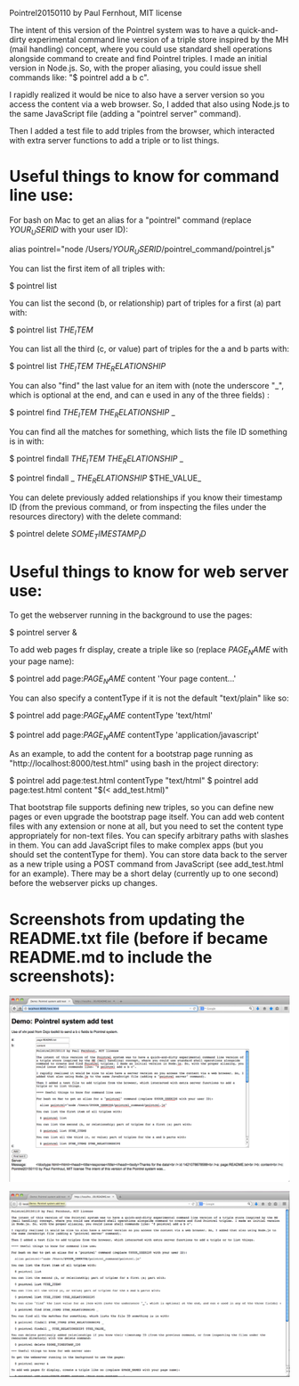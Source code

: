 Pointrel20150110 by Paul Fernhout, MIT license

The intent of this version of the Pointrel system was to have a quick-and-dirty experimental command line version of a triple store inspired by the MH (mail handling) concept, where you could use standard shell operations alongside command to create and find Pointrel triples. I made an initial version in Node.js. So, with the proper aliasing, you could issue shell commands like: "$ pointrel add a b c".

I rapidly realized it would be nice to also have a server version so you access the content via a web browser. So, I added that also using Node.js to the same JavaScript file (adding a "pointrel server" command). 

Then I added a test file to add triples from the browser, which interacted with extra server functions to add a triple or to list things.

# Useful things to know for command line use:

For bash on Mac to get an alias for a "pointrel" command (replace $YOUR_USERID$ with your user ID):

  alias pointrel="node /Users/$YOUR_USERID$/pointrel_command/pointrel.js"

You can list the first item of all triples with:

  $ pointrel list

You can list the second (b, or relationship) part of triples for a first (a) part with:

  $ pointrel list $THE_ITEM$

You can list all the third (c, or value) part of triples for the a and b parts with:

  $ pointrel list $THE_ITEM$ $THE_RELATIONSHIP$

You can also "find" the last value for an item with (note the underscore "_", which is optional at the end, and can e used in any of the three fields) :

  $ pointrel find $THE_ITEM$ $THE_RELATIONSHIP$ _

You can find all the matches for something, which lists the file ID something is in with:

  $ pointrel findall $THE_ITEM$ $THE_RELATIONSHIP$ _

  $ pointrel findall _ $THE_RELATIONSHIP$ $THE_VALUE_

You can delete previously added relationships if you know their timestamp ID (from the previous command, or from inspecting the files under the resources directory) with the delete command:

  $ pointrel delete $SOME_TIMESTAMP_ID$

# Useful things to know for web server use:

To get the webserver running in the background to use the pages:

  $ pointrel server &

To add web pages fr display, create a triple like so (replace $PAGE_NAME$ with your page name):

  $ pointrel add page:$PAGE_NAME$ content 'Your page content...'

You can also specify a contentType if it is not the default "text/plain" like so:

  $ pointrel add page:$PAGE_NAME$ contentType 'text/html'

  $ pointrel add page:$PAGE_NAME$ contentType 'application/javascript'

As an example, to add the content for a bootstrap page running as "http://localhost:8000/test.html" using bash in the project directory:

  $ pointrel add page:test.html contentType "text/html"
  $ pointrel add page:test.html content "$(< add_test.html)"

That bootstrap file supports defining new triples, so you can define new pages or even upgrade the bootstrap page itself. You can add web content files with any extension or none at all, but you need to set the content type appropriately for non-text files. You can specify arbitrary paths with slashes in them. You can add JavaScript files to make complex apps (but you should set the contentType for them). You can store data back to the server as a new triple using a POST command from JavaScript (see add_test.html for an example). There may be a short delay (currently up to one second) before the webserver picks up changes.

# Screenshots from updating the README.txt file (before if became README.md to include the screenshots):

![Pointrel20150110-screenshot-adding-README-content-via-web-interface.png](/screenshots/Pointrel20150110-screenshot-adding-README-content-via-web-interface.png?raw=true "Optional Title")

![Pointrel20150110-screenshot-viewing-README-content-via-web-interface.png](/screenshots/Pointrel20150110-screenshot-viewing-README-content-via-web-interface.png?raw=true "Optional Title")

